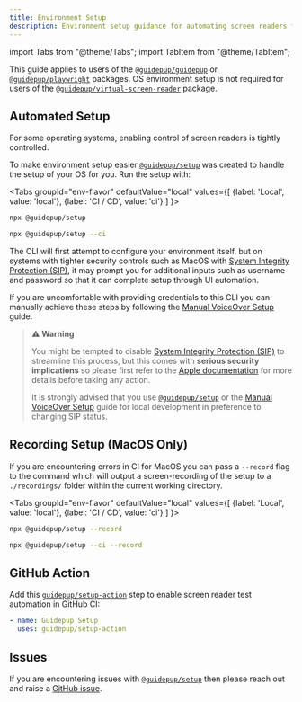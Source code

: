 ```yaml
---
title: Environment Setup
description: Environment setup guidance for automating screen readers for accessibility testing with Guidepup
---
```


import Tabs from "@theme/Tabs";
import TabItem from "@theme/TabItem";

This guide applies to users of the [`@guidepup/guidepup`](https://github.com/guidepup/guidepup) or [`@guidepup/playwright`](https://github.com/guidepup/guidepup-playwright) packages. OS environment setup is not required for users of the [`@guidepup/virtual-screen-reader`](https://github.com/guidepup/virtual-screen-reader) package.

## Automated Setup

For some operating systems, enabling control of screen readers is tightly controlled.

To make environment setup easier [`@guidepup/setup`](https://github.com/guidepup/setup) was created to handle the setup of your OS for you. Run the setup with:

<Tabs
groupId="env-flavor"
defaultValue="local"
values={[
{label: 'Local', value: 'local'},
{label: 'CI / CD', value: 'ci'}
]
}>
<TabItem value="local">

```bash
npx @guidepup/setup
```

</TabItem>
<TabItem value="ci">

```bash
npx @guidepup/setup --ci
```

</TabItem>
</Tabs>

The CLI will first attempt to configure your environment itself, but on systems with tighter security controls such as MacOS with [System Integrity Protection (SIP)](https://support.apple.com/en-gb/HT204899), it may prompt you for additional inputs such as username and password so that it can complete setup through UI automation.

If you are uncomfortable with providing credentials to this CLI you can manually achieve these steps by following the [Manual VoiceOver Setup](/docs/guides/manual-voiceover-setup) guide.

> **⚠️ Warning**
>
> You might be tempted to disable [System Integrity Protection (SIP)](https://support.apple.com/en-gb/HT204899) to streamline this process, but this comes with **serious security implications** so please first refer to the [Apple documentation](https://developer.apple.com/documentation/security/disabling_and_enabling_system_integrity_protection) for more details before taking any action.
>
> It is strongly advised that you use [`@guidepup/setup`](https://github.com/guidepup/setup) or the [Manual VoiceOver Setup](/docs/guides/manual-voiceover-setup) guide for local development in preference to changing SIP status.

## Recording Setup (MacOS Only)

If you are encountering errors in CI for MacOS you can pass a `--record` flag to the command which will output a screen-recording of the setup to a `./recordings/` folder within the current working directory.

<Tabs
groupId="env-flavor"
defaultValue="local"
values={[
{label: 'Local', value: 'local'},
{label: 'CI / CD', value: 'ci'}
]
}>
<TabItem value="local">

```bash
npx @guidepup/setup --record
```

</TabItem>
<TabItem value="ci">

```bash
npx @guidepup/setup --ci --record
```

</TabItem>
</Tabs>

## GitHub Action

Add this [`guidepup/setup-action`](https://github.com/marketplace/actions/guidepup-setup) step to enable screen reader test automation in GitHub CI:

```yaml
- name: Guidepup Setup
  uses: guidepup/setup-action
```

## Issues

If you are encountering issues with [`@guidepup/setup`](https://github.com/guidepup/setup) then please reach out and raise a [GitHub issue](https://github.com/guidepup/setup/issues).
